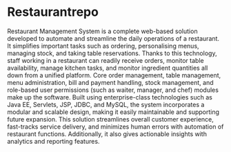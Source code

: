 # Restaurantrepo

Restaurant Management System is a complete web-based solution developed to automate and streamline the daily operations of a restaurant. It simplifies important tasks such as ordering, personalising menus, managing stock, and taking table reservations. Thanks to this technology, staff working in a restaurant can readily receive orders, monitor table availability, manage kitchen tasks, and monitor ingredient quantities all down from a unified platform. Core order management, table management, menu administration, bill and payment handling, stock management, and role-based user permissions (such as waiter, manager, and chef) modules make up the software. Built using enterprise-class technologies such as Java EE, Servlets, JSP, JDBC, and MySQL, the system incorporates a modular and scalable design, making it easily maintainable and supporting future expansion. This solution streamlines overall customer experience, fast-tracks service delivery, and minimizes human errors with automation of restaurant functions. Additionally, it also gives actionable insights with analytics and reporting features.

